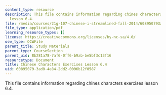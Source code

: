 ```yaml
---
content_type: resource
description: This file contains information regarding chines characters exercises
  lesson 6.4.
file: /media/courses/21g-107-chinese-i-streamlined-fall-2014/608950793ad04e842dd20096b12f0587_MIT21G_107F14_L6_st4_6.4.pdf
file_type: application/pdf
learning_resource_types: []
license: https://creativecommons.org/licenses/by-nc-sa/4.0/
ocw_type: OCWFile
parent_title: Study Materials
parent_type: CourseSection
parent_uid: 8b281a78-7af6-0ff6-b9ab-be5bf3c13f16
resourcetype: Document
title: Chinese Characters Exercises Lesson 6.4
uid: 60895079-3ad0-4e84-2dd2-0096b12f0587
---
```

This file contains information regarding chines characters exercises lesson 6.4.